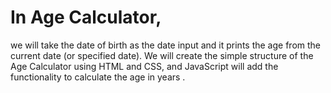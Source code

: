 
# In Age Calculator,
we will take the date of birth as the date input and it prints the age from the current date (or specified date).
We will create the simple structure of the Age Calculator using HTML and CSS, and JavaScript
will add the functionality to calculate the age in years .
